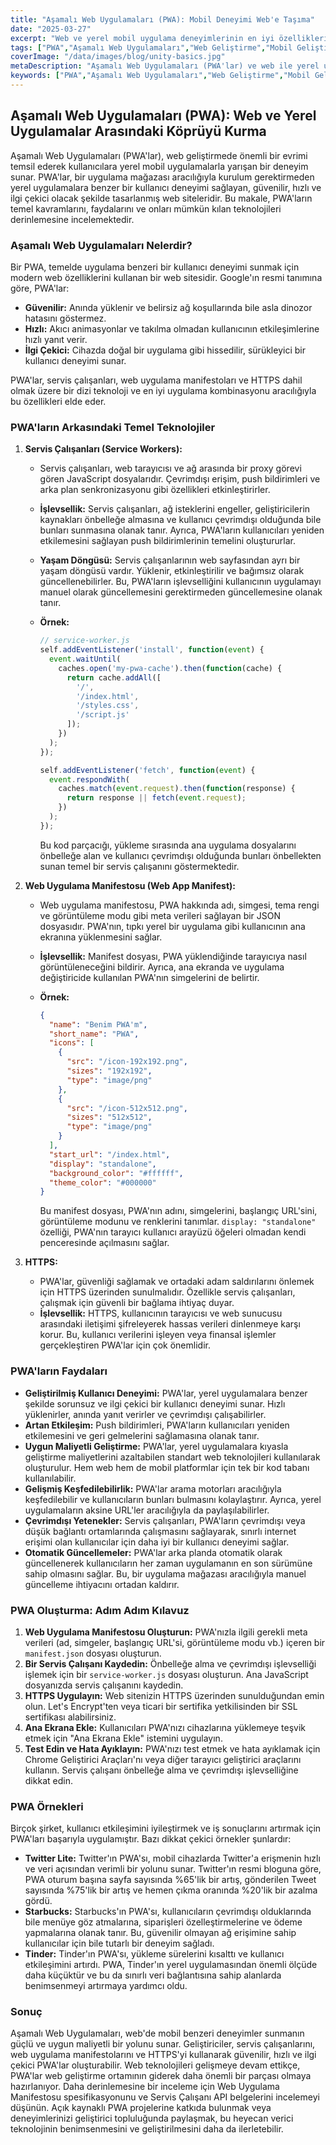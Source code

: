 ```yaml
---
title: "Aşamalı Web Uygulamaları (PWA): Mobil Deneyimi Web'e Taşıma"
date: "2025-03-27"
excerpt: "Web ve yerel mobil uygulama deneyimlerinin en iyi özelliklerini bir araya getiren, web geliştirmeye devrim niteliğinde bir yaklaşım olan Aşamalı Web Uygulamalarını (PWA'lar) keşfedin. PWA'ların kullanıcı etkileşimini nasıl artırdığını, performansı nasıl iyileştirdiğini ve çevrimdışı yetenekler sunduğunu öğrenin."
tags: ["PWA","Aşamalı Web Uygulamaları","Web Geliştirme","Mobil Geliştirme","Servis Çalışanları","Web Uygulama Manifestosu","Çevrimdışı Yetenekler","JavaScript","HTML","CSS"]
coverImage: "/data/images/blog/unity-basics.jpg"
metaDescription: "Aşamalı Web Uygulamaları (PWA'lar) ve web ile yerel uygulama deneyimlerinin en iyi özelliklerini nasıl bir araya getirdiklerini öğrenin. PWA'lar için temel teknolojileri, faydaları ve uygulama stratejilerini keşfedin."
keywords: ["PWA","Aşamalı Web Uygulamaları","Web Geliştirme","Mobil Geliştirme","Servis Çalışanları","Web Uygulama Manifestosu","Çevrimdışı Yetenekler","JavaScript","HTML","CSS","Mobil Uygulama Geliştirme","Web Uygulama"]
---
```


## Aşamalı Web Uygulamaları (PWA): Web ve Yerel Uygulamalar Arasındaki Köprüyü Kurma

Aşamalı Web Uygulamaları (PWA'lar), web geliştirmede önemli bir evrimi temsil ederek kullanıcılara yerel mobil uygulamalarla yarışan bir deneyim sunar. PWA'lar, bir uygulama mağazası aracılığıyla kurulum gerektirmeden yerel uygulamalara benzer bir kullanıcı deneyimi sağlayan, güvenilir, hızlı ve ilgi çekici olacak şekilde tasarlanmış web siteleridir. Bu makale, PWA'ların temel kavramlarını, faydalarını ve onları mümkün kılan teknolojileri derinlemesine incelemektedir.

### Aşamalı Web Uygulamaları Nelerdir?

Bir PWA, temelde uygulama benzeri bir kullanıcı deneyimi sunmak için modern web özelliklerini kullanan bir web sitesidir. Google'ın resmi tanımına göre, PWA'lar:

*   **Güvenilir:** Anında yüklenir ve belirsiz ağ koşullarında bile asla dinozor hatasını göstermez.
*   **Hızlı:** Akıcı animasyonlar ve takılma olmadan kullanıcının etkileşimlerine hızlı yanıt verir.
*   **İlgi Çekici:** Cihazda doğal bir uygulama gibi hissedilir, sürükleyici bir kullanıcı deneyimi sunar.

PWA'lar, servis çalışanları, web uygulama manifestoları ve HTTPS dahil olmak üzere bir dizi teknoloji ve en iyi uygulama kombinasyonu aracılığıyla bu özellikleri elde eder.

### PWA'ların Arkasındaki Temel Teknolojiler

1.  **Servis Çalışanları (Service Workers):**

    *   Servis çalışanları, web tarayıcısı ve ağ arasında bir proxy görevi gören JavaScript dosyalarıdır. Çevrimdışı erişim, push bildirimleri ve arka plan senkronizasyonu gibi özellikleri etkinleştirirler.
    *   **İşlevsellik:** Servis çalışanları, ağ isteklerini engeller, geliştiricilerin kaynakları önbelleğe almasına ve kullanıcı çevrimdışı olduğunda bile bunları sunmasına olanak tanır. Ayrıca, PWA'ların kullanıcıları yeniden etkilemesini sağlayan push bildirimlerinin temelini oluştururlar.
    *   **Yaşam Döngüsü:** Servis çalışanlarının web sayfasından ayrı bir yaşam döngüsü vardır. Yüklenir, etkinleştirilir ve bağımsız olarak güncellenebilirler. Bu, PWA'ların işlevselliğini kullanıcının uygulamayı manuel olarak güncellemesini gerektirmeden güncellemesine olanak tanır.
    *   **Örnek:**

        ```javascript
        // service-worker.js
        self.addEventListener('install', function(event) {
          event.waitUntil(
            caches.open('my-pwa-cache').then(function(cache) {
              return cache.addAll([
                '/',
                '/index.html',
                '/styles.css',
                '/script.js'
              ]);
            })
          );
        });

        self.addEventListener('fetch', function(event) {
          event.respondWith(
            caches.match(event.request).then(function(response) {
              return response || fetch(event.request);
            })
          );
        });
        ```

        Bu kod parçacığı, yükleme sırasında ana uygulama dosyalarını önbelleğe alan ve kullanıcı çevrimdışı olduğunda bunları önbellekten sunan temel bir servis çalışanını göstermektedir.

2.  **Web Uygulama Manifestosu (Web App Manifest):**

    *   Web uygulama manifestosu, PWA hakkında adı, simgesi, tema rengi ve görüntüleme modu gibi meta verileri sağlayan bir JSON dosyasıdır. PWA'nın, tıpkı yerel bir uygulama gibi kullanıcının ana ekranına yüklenmesini sağlar.
    *   **İşlevsellik:** Manifest dosyası, PWA yüklendiğinde tarayıcıya nasıl görüntüleneceğini bildirir. Ayrıca, ana ekranda ve uygulama değiştiricide kullanılan PWA'nın simgelerini de belirtir.
    *   **Örnek:**

        ```json
        {
          "name": "Benim PWA'm",
          "short_name": "PWA",
          "icons": [
            {
              "src": "/icon-192x192.png",
              "sizes": "192x192",
              "type": "image/png"
            },
            {
              "src": "/icon-512x512.png",
              "sizes": "512x512",
              "type": "image/png"
            }
          ],
          "start_url": "/index.html",
          "display": "standalone",
          "background_color": "#ffffff",
          "theme_color": "#000000"
        }
        ```

        Bu manifest dosyası, PWA'nın adını, simgelerini, başlangıç URL'sini, görüntüleme modunu ve renklerini tanımlar. `display: "standalone"` özelliği, PWA'nın tarayıcı kullanıcı arayüzü öğeleri olmadan kendi penceresinde açılmasını sağlar.

3.  **HTTPS:**

    *   PWA'lar, güvenliği sağlamak ve ortadaki adam saldırılarını önlemek için HTTPS üzerinden sunulmalıdır. Özellikle servis çalışanları, çalışmak için güvenli bir bağlama ihtiyaç duyar.
    *   **İşlevsellik:** HTTPS, kullanıcının tarayıcısı ve web sunucusu arasındaki iletişimi şifreleyerek hassas verileri dinlenmeye karşı korur. Bu, kullanıcı verilerini işleyen veya finansal işlemler gerçekleştiren PWA'lar için çok önemlidir.

### PWA'ların Faydaları

*   **Geliştirilmiş Kullanıcı Deneyimi:** PWA'lar, yerel uygulamalara benzer şekilde sorunsuz ve ilgi çekici bir kullanıcı deneyimi sunar. Hızlı yüklenirler, anında yanıt verirler ve çevrimdışı çalışabilirler.
*   **Artan Etkileşim:** Push bildirimleri, PWA'ların kullanıcıları yeniden etkilemesini ve geri gelmelerini sağlamasına olanak tanır.
*   **Uygun Maliyetli Geliştirme:** PWA'lar, yerel uygulamalara kıyasla geliştirme maliyetlerini azaltabilen standart web teknolojileri kullanılarak oluşturulur. Hem web hem de mobil platformlar için tek bir kod tabanı kullanılabilir.
*   **Gelişmiş Keşfedilebilirlik:** PWA'lar arama motorları aracılığıyla keşfedilebilir ve kullanıcıların bunları bulmasını kolaylaştırır. Ayrıca, yerel uygulamaların aksine URL'ler aracılığıyla da paylaşılabilirler.
*   **Çevrimdışı Yetenekler:** Servis çalışanları, PWA'ların çevrimdışı veya düşük bağlantı ortamlarında çalışmasını sağlayarak, sınırlı internet erişimi olan kullanıcılar için daha iyi bir kullanıcı deneyimi sağlar.
*   **Otomatik Güncellemeler:** PWA'lar arka planda otomatik olarak güncellenerek kullanıcıların her zaman uygulamanın en son sürümüne sahip olmasını sağlar. Bu, bir uygulama mağazası aracılığıyla manuel güncelleme ihtiyacını ortadan kaldırır.

### PWA Oluşturma: Adım Adım Kılavuz

1.  **Web Uygulama Manifestosu Oluşturun:** PWA'nızla ilgili gerekli meta verileri (ad, simgeler, başlangıç URL'si, görüntüleme modu vb.) içeren bir `manifest.json` dosyası oluşturun.
2.  **Bir Servis Çalışanı Kaydedin:** Önbelleğe alma ve çevrimdışı işlevselliği işlemek için bir `service-worker.js` dosyası oluşturun. Ana JavaScript dosyanızda servis çalışanını kaydedin.
3.  **HTTPS Uygulayın:** Web sitenizin HTTPS üzerinden sunulduğundan emin olun. Let's Encrypt'ten veya ticari bir sertifika yetkilisinden bir SSL sertifikası alabilirsiniz.
4.  **Ana Ekrana Ekle:** Kullanıcıları PWA'nızı cihazlarına yüklemeye teşvik etmek için "Ana Ekrana Ekle" istemini uygulayın.
5.  **Test Edin ve Hata Ayıklayın:** PWA'nızı test etmek ve hata ayıklamak için Chrome Geliştirici Araçları'nı veya diğer tarayıcı geliştirici araçlarını kullanın. Servis çalışanı önbelleğe alma ve çevrimdışı işlevselliğine dikkat edin.

### PWA Örnekleri

Birçok şirket, kullanıcı etkileşimini iyileştirmek ve iş sonuçlarını artırmak için PWA'ları başarıyla uygulamıştır. Bazı dikkat çekici örnekler şunlardır:

*   **Twitter Lite:** Twitter'ın PWA'sı, mobil cihazlarda Twitter'a erişmenin hızlı ve veri açısından verimli bir yolunu sunar. Twitter'ın resmi bloguna göre, PWA oturum başına sayfa sayısında %65'lik bir artış, gönderilen Tweet sayısında %75'lik bir artış ve hemen çıkma oranında %20'lik bir azalma gördü.
*   **Starbucks:** Starbucks'ın PWA'sı, kullanıcıların çevrimdışı olduklarında bile menüye göz atmalarına, siparişleri özelleştirmelerine ve ödeme yapmalarına olanak tanır. Bu, güvenilir olmayan ağ erişimine sahip kullanıcılar için bile tutarlı bir deneyim sağladı.
*   **Tinder:** Tinder'ın PWA'sı, yükleme sürelerini kısalttı ve kullanıcı etkileşimini artırdı. PWA, Tinder'ın yerel uygulamasından önemli ölçüde daha küçüktür ve bu da sınırlı veri bağlantısına sahip alanlarda benimsenmeyi artırmaya yardımcı oldu.

### Sonuç

Aşamalı Web Uygulamaları, web'de mobil benzeri deneyimler sunmanın güçlü ve uygun maliyetli bir yolunu sunar. Geliştiriciler, servis çalışanlarını, web uygulama manifestolarını ve HTTPS'yi kullanarak güvenilir, hızlı ve ilgi çekici PWA'lar oluşturabilir. Web teknolojileri gelişmeye devam ettikçe, PWA'lar web geliştirme ortamının giderek daha önemli bir parçası olmaya hazırlanıyor. Daha derinlemesine bir inceleme için Web Uygulama Manifestosu spesifikasyonunu ve Servis Çalışanı API belgelerini incelemeyi düşünün. Açık kaynaklı PWA projelerine katkıda bulunmak veya deneyimlerinizi geliştirici topluluğunda paylaşmak, bu heyecan verici teknolojinin benimsenmesini ve geliştirilmesini daha da ilerletebilir.

    